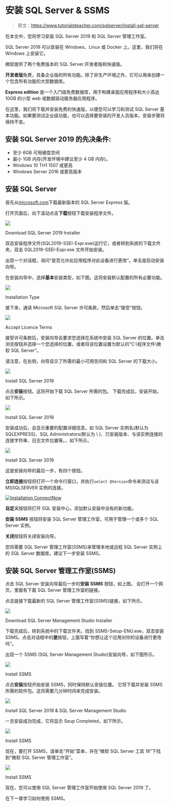 # 安装 SQL Server & SSMS

> 原文：<https://www.tutorialsteacher.com/sqlserver/install-sql-server>

在本文中，您将学习安装 SQL Server 2019 和 SQL Server 管理工作室。

SQL Server 2019 可以安装在 Windows、Linux 或 Docker 上。这里，我们将在 Windows 上安装它。

微软提供了两个免费版本的 SQL Server:开发者版和快速版。

**开发者版**免费，具备企业版的所有功能。除了非生产环境之外，它可以用来创建一个包含所有功能的大型数据库。

**Express edition** 是一个入门级免费数据库，用于构建桌面应用程序和大小高达 10GB 的小型 web 或数据驱动服务器应用程序。

在这里，我们将下载并安装免费的快速版，以便您可以学习和测试 SQL Server 基本功能。如果要测试企业级功能，也可以选择要安装的开发人员版本。安装步骤将保持不变。

## 安装 SQL Server 2019 的先决条件:

*   至少 6GB 可用硬盘空间
*   最小 1GB 内存(开发环境中建议至少 4 GB 内存)。
*   Windows 10 TH1 1507 或更高
*   Windows Server 2016 或更高版本

## 安装 SQL Server

首先从[microsoft.com](https://www.microsoft.com/en-in/sql-server/sql-server-downloads)下载最新版本的 SQL Server Express 版。

打开页面后，向下滚动点击**下载**按钮下载安装程序文件。

[![](img/bfbbc22342dd0e7b6796065c719ddf8c.png)](../../Content/images/sqlserver/installation1.png)

Download SQL Server 2019 Installer



双击安装程序文件(SQL2019-SSEI-Expr.exe)运行它，或者转到系统的下载文件夹，双击 SQL2019-SSEI-Expr.exe 文件开始安装。

出现一个对话框，询问“是否允许此应用程序对此设备进行更改”。单击是启动安装向导。

在安装向导中，选择**基本**安装类型，如下图。这将安装默认配置的所有必要功能。

[![](img/18d3e7dfca6c9cdf63bc4c9f3ebd9c6f.png)](../../Content/images/sqlserver/installation4.png)

Installation Type



接下来，通读 Microsoft SQL Server 许可条款，然后单击“接受”按钮。

[![](img/fc0d64ff32db82a49d21874eecb23865.png)](../../Content/images/sqlserver/installation5.png)

Accept Licence Terms



接受许可条款后，安装向导会要求您选择在系统中安装 SQL Server 的位置。单击浏览按钮并选择一个您选择的位置，或者将该位置设置为默认的“C:\程序文件\微软 SQL Server”。

请注意，在右侧，向导显示了所需的最小可用空间和 SQL Server 的下载大小。

[![](img/4819a74fa203295ac56cd2a472e55b6d.png)](../../Content/images/sqlserver/installation6.png)

Install SQL Server 2019



点击**安装**按钮。这将开始下载 SQL Server 所需的包。 下载完成后，安装开始，如下所示。

[![](img/e7de35bd8b722869f9198ec8456133be.png)](../../Content/images/sqlserver/installation7.png)

Install SQL Server 2019



安装成功后，会显示重要的配置详细信息，如 SQL Server 实例名(默认为 SQLEXPRESS)、SQL Administrators(默认为 <computer name="">\ <user name="">)、已安装版本、与该实例连接的连接字符串、日志文件位置等。，如下所示。</user></computer>

[![](img/8b9184bcf54b701f7746c1ad86ba21b7.png)](../../Content/images/sqlserver/installation8.png)

Install SQL Server 2019



这是安装向导的最后一步，有四个按钮。

**立即连接**按钮将打开一个命令行窗口，并执行`select @Version`命令来测试与该 MSSQLSERVER 实例的连接。

[![Installation ConnectNow](img/1facfc0c40c51eb77f144629b3df27d5.png)](../../Content/images/sqlserver/installation-connect.png)

**自定义**按钮将打开 SQL 安装中心，添加默认安装中没有的新功能。

**安装 SSMS** 按钮将安装 SQL Server 管理工作室，可用于管理一个或多个 SQL Server 实例。

**关闭**按钮将关闭安装向导。

您将需要 SQL Server 管理工作室(SSMS)来管理本地或远程 SQL Server 实例上的 SQL Server 数据库。建议下一步安装 SSMS。

## 安装 SQL Server 管理工作室(SSMS)

点击 SQL Server 安装向导最后一步的**安装 SSMS** 按钮，如上图。 会打开一个网页，里面有下载 SQL Server 管理工作室的链接。

点击链接下载最新的 SQL Server 管理工作室(SSMS)链接，如下所示。

[![](img/8884168c3538b7b027a4bfcbcd926f01.png)](../../Content/images/sqlserver/installation9.png)

Download SQL Server Management Studio Installer



下载完成后，转到系统中的下载文件夹。找到 SSMS-Setup-ENU.exe，双击安装 SSMS。点击对话框中的**是**按钮，上面写着“你想让这个应用对你的设备进行更改吗”。

出现一个 SSMS (SQL Server Management Studio)安装向导，如下图所示。

[![](img/601c085c0c9e15e383fb972947cff8c2.png)](../../Content/images/sqlserver/installation10.png)

Install SSMS



点击**安装**按钮开始安装 SSMS，同时保持默认安装位置。 它将下载并安装 SSMS 所需的软件包。这将需要几分钟时间来完成安装。

[![](img/40c8ad42cc37d0483e63e95a5cae0c1b.png)](../../Content/images/sqlserver/installation11.png)

Install SQL Server 2019 & SQL Server Management Studio



一旦安装成功完成，它将显示 Seup Completed，如下所示。

[![](img/7e84248f278a09c30989abb6c2fcb59e.png)](../../Content/images/sqlserver/installation12.png)

Install SSMS



现在，要打开 SSMS，请单击“开始”菜单，并在“微软 SQL Server 工具 18”下找到“微软 SQL Server 管理工作室”。

[![](img/20928931afc41a372ea10fc64d42ea38.png)](../../Content/images/sqlserver/ssms1.png)

Install SSMS



现在，您可以使用 SQL Server 管理工作室开始使用 SQL Server 2019 了。

在下一章学习如何使用 SSMS。